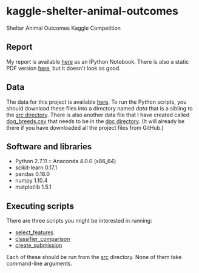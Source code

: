 # kaggle-shelter-animal-outcomes
Shelter Animal Outcomes Kaggle Competition

## Report
My report is available [here](https://github.com/paul-reiners/kaggle-shelter-animal-outcomes/blob/master/src/report.ipynb) as an IPython Notebook.
There is also a static PDF version [here](./doc/report.pdf), but it doesn't look as good.

## Data
The data for this project is available [here](https://www.kaggle.com/c/shelter-animal-outcomes/data).  To run the Python scripts,
you should download these files into a directory named *data* that is a sibling to the 
[*src* directory](https://github.com/paul-reiners/kaggle-shelter-animal-outcomes/tree/master/src).  There
is also another data file that I have created called 
[dog_breeds.csv](https://github.com/paul-reiners/kaggle-shelter-animal-outcomes/blob/master/doc/dog_breeds.csv)
 that needs to be in the [doc directory](https://github.com/paul-reiners/kaggle-shelter-animal-outcomes/tree/master/doc).
 (It will already be there if you have downloaded all the project files from GitHub.)

## Software and libraries
 
 * Python 2.7.11 :: Anaconda 4.0.0 (x86_64)
 * scikit-learn 0.17.1 
 * pandas 0.18.0
 * numpy 1.10.4
 * matplotlib 1.5.1
 
## Executing scripts
There are three scripts you might be interested in running:

* [select_features](./src/scripts/select_features.py)
* [classifier_comparison](./src/scripts/classifier_comparison.py)
* [create_submission](./src/scripts/create_submission.py)
 
Each of these should be run from the [src](./src) directory.  None of them take command-line arguments.

